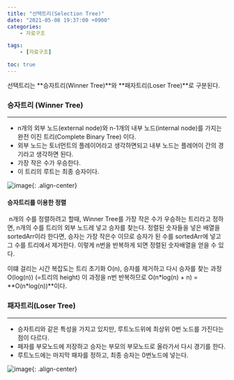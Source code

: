 ```yaml
---
title: "선택트리(Selection Tree)"
date: "2021-05-08 19:37:00 +0900"
categories:
    - 자료구조

tags:
    - [자료구조]

toc: true
---
```


선택트리는 **승자트리(Winner Tree)**와 **패자트리(Loser Tree)**로 구분된다.

### 승자트리 (Winner Tree)

---

-   n개의 외부 노드(external node)와 n-1개의 내부 노드(internal node)를 가지는 완전 이진 트리(Complete Binary Tree) 이다.
-   외부 노드는 토너먼트의 플레이어라고 생각하면되고 내부 노드는 플레어이 간의 경기라고 생각하면 된다.
-   가장 작은 수가 우승한다.
-   이 트리의 루트는 최종 승자이다.

![image](https://user-images.githubusercontent.com/39365034/128294433-80a215ef-fa71-447e-ab71-38140fdae562.png){: .align-center}

#### 승자트리를 이용한 정렬

 n개의 수를 정렬하려고 할때, Winner Tree를 가장 작은 수가 우승하는 트리라고 정하면, n개의 수를 트리의 외부 노드레 넣고 승자를 찾는다. 정렬된 숫자들을 넣은 배열을 sortedArr이라 한다면, 승자는 가장 작은수 이므로 승자가 된 수를 sortedArr에 넣고 그 수를 트리에서 제거한다. 이렇게 n번을 반복하게 되면 정렬된 숫자배열을 얻을 수 있다.

이떄 걸리는 시간 복잡도는 트리 초기화 O(n), 승자를 제거하고 다시 승자를 찾는 과정 O(log(n)) (=트리의 height) 이 과정을 n번 반복하므로 O(n\*log(n) + n) = **O(n\*log(n))**이다.

### 패자트리(Loser Tree)

---

-   승자트리와 같은 특성을 가지고 있지만, 루트노드위에 최상위 0번 노드를 가진다는 점이 다르다.
-   패자를 부모노드에 저장하고 승자는 부모의 부모노드로 올라가서 다시 경기를 한다.
-   루트노드에는 마지막 패자를 정하고, 최종 승자는 0번노드에 넣는다.

![image](https://user-images.githubusercontent.com/39365034/128294524-d3d70d66-8127-4221-812b-d47118b9739b.png){: .align-center}
